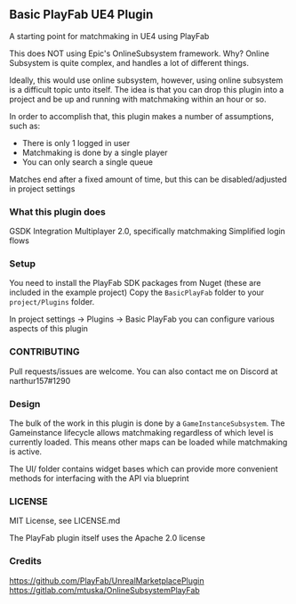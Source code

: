## Basic PlayFab UE4 Plugin

A starting point for matchmaking in UE4 using PlayFab

This does NOT using Epic's OnlineSubsystem framework. Why?
Online Subsystem is quite complex, and handles a lot of different things.

Ideally, this would use online subsystem, however, using online subsystem is a difficult topic
unto itself. The idea is that you can drop this plugin into a project and be up and running with matchmaking
within an hour or so.

In order to accomplish that, this plugin makes a number of assumptions, such as:
- There is only 1 logged in user
- Matchmaking is done by a single player
- You can only search a single queue

Matches end after a fixed amount of time, but this can be disabled/adjusted in project settings

### What this plugin does

GSDK Integration
Multiplayer 2.0, specifically matchmaking
Simplified login flows

### Setup

You need to install the PlayFab SDK packages from Nuget (these are included in the example project)
Copy the `BasicPlayFab` folder to your `project/Plugins` folder.

In project settings -> Plugins -> Basic PlayFab you can configure various aspects of this plugin

### CONTRIBUTING
Pull requests/issues are welcome. You can also contact me on Discord at narthur157#1290

### Design

The bulk of the work in this plugin is done by a `GameInstanceSubsystem`. The Gameinstance lifecycle allows matchmaking
regardless of which level is currently loaded. This means other maps can be loaded while matchmaking is active.

The UI/ folder contains widget bases which can provide more convenient methods for interfacing with the API via blueprint

### LICENSE
MIT License, see LICENSE.md

The PlayFab plugin itself uses the Apache 2.0 license

### Credits
https://github.com/PlayFab/UnrealMarketplacePlugin
https://gitlab.com/mtuska/OnlineSubsystemPlayFab
